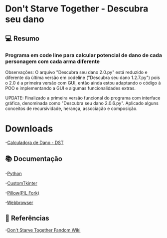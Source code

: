 # Don't Starve Together - Descubra seu dano

## 💻 Resumo
### Programa em code line para calcular potencial de dano de cada personagem com cada arma diferente

Observações: O arquivo "Descubra seu dano 2.0.py" está reduzido e diferente da última versão em codeline ("Descubra seu dano 1.2.7.py") pois o 2.0 é a primeira versão com GUI, então ainda estou adaptando o código à POO e implementando a GUI e algumas funcionalidades extras.

UPDATE: Finalizado a primeira versão funcional do programa com interface gráfica, denominada como "Descubra seu dano 2.0.6.py". Aplicado alguns conceitos de recursividade, herança, associação e composição.

# Downloads

-[Calculadora de Dano - DST](https://www.mediafire.com/file/l7da3u7op7d3arb/DescubraSeuDano.rar/file)

## 📚 Documentação
-[Python](https://docs.python.org/3/)

-[CustomTkinter](https://customtkinter.tomschimansky.com/documentation/)

-[Pillow(PIL Fork)](https://pillow.readthedocs.io/en/stable/)

-[Webbrowser](https://docs.python.org/3/library/webbrowser.html)

## 🔎 Referências
-[Don't Starve Together Fandom Wiki](https://dontstarve.fandom.com/wiki/Don%27t_Starve_Together)

